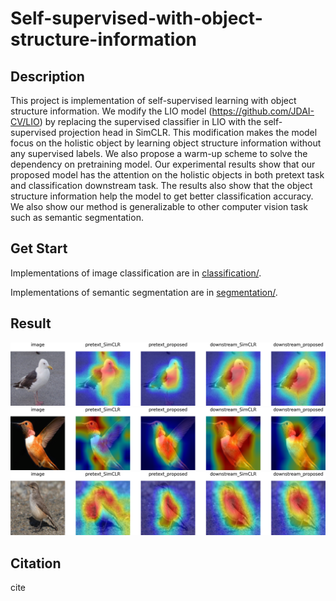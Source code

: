 # Self-supervised-with-object-structure-information


## Description


This project is implementation of self-supervised learning with object structure information. 
We modify the LIO model (https://github.com/JDAI-CV/LIO) by replacing the supervised classifier in LIO with the self-supervised projection head in SimCLR. This modification makes the model focus on the holistic object by learning object structure information without any supervised labels. We also propose a warm-up scheme to solve the dependency on pretraining model. Our experimental results show that our proposed model has the attention on the holistic objects in both pretext task and classification downstream task. The results also show that the object structure information help the model to get better classification accuracy. We also show our method is generalizable to other computer vision task such as semantic segmentation.


## Get Start


Implementations of image classification are in [classification/](./classification/).

Implementations of semantic segmentation are in [segmentation/](./segmentation/).


## Result


![](./classification/record/gradcam/gradcam0.png)
![](./classification/record/gradcam/gradcam1.png)
![](./classification/record/gradcam/gradcam2.png)


## Citation


cite

```python

```
